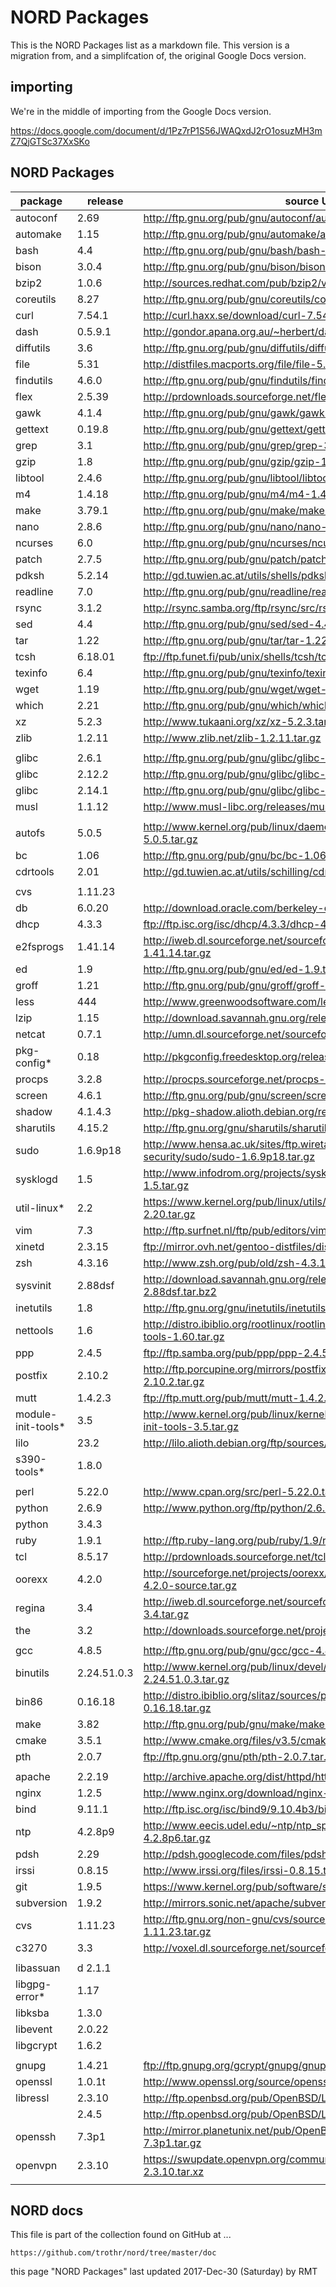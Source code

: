 # NORD Packages

This is the NORD Packages list as a markdown file.
This version is a migration from, and a simplifcation of,
the original Google Docs version.


## importing

We're in the middle of importing from the Google Docs version.

https://docs.google.com/document/d/1Pz7rP1S56JWAQxdJ2rO1osuzMH3mZ7QjGTSc37XxSKo


## NORD Packages

| package       | release   | source URL                                                                | source signing key |     |
| ------------- | --------- | ------------------------------------------------------------------------- | ------------------ | --- |
| autoconf      | 2.69      | http://ftp.gnu.org/pub/gnu/autoconf/autoconf-2.69.tar.gz                  | 0xa7a16b4a2527436a | CD0 |
| automake      | 1.15      | http://ftp.gnu.org/pub/gnu/automake/automake-1.15.tar.gz                  | 0x60f906016e407573 | CD0 |
| bash          | 4.4       | http://ftp.gnu.org/pub/gnu/bash/bash-4.4.tar.gz                           | 0xbb5869f064ea74ab | CD0 |
| bison         | 3.0.4     | http://ftp.gnu.org/pub/gnu/bison/bison-3.0.4.tar.gz                       | 0x0ddcaa3278d5264e | CD0 |
| bzip2         | 1.0.6     | http://sources.redhat.com/pub/bzip2/v106/bzip2-1.0.6.tar.gz               |                    | CD0 |
| coreutils     | 8.27      | http://ftp.gnu.org/pub/gnu/coreutils/coreutils-8.27.tar.xz                | 0xdf6fd971306037d9 | CD0 |
| curl          | 7.54.1    | http://curl.haxx.se/download/curl-7.54.1.tar.gz                           | 0x78e11c6b279d5c91 | CD0 |
| dash          | 0.5.9.1   | http://gondor.apana.org.au/~herbert/dash/files/dash-0.5.9.1.tar.gz        |                    | CD0 |
| diffutils     | 3.6       | http://ftp.gnu.org/pub/gnu/diffutils/diffutils-3.6.tar.xz                 | 0x7fd9fccb000beeee | CD0 |
| file          | 5.31      | http://distfiles.macports.org/file/file-5.31.tar.gz                       |                    | CD0 |
| findutils     | 4.6.0     | http://ftp.gnu.org/pub/gnu/findutils/findutils-4.6.0.tar.gz               | 0xa15b725964a95ee5 | CD0 |
| flex          | 2.5.39    | http://prdownloads.sourceforge.net/flex/flex-2.5.39.tar.gz                |                    | CD0 |
| gawk          | 4.1.4     | http://ftp.gnu.org/pub/gnu/gawk/gawk-4.1.4.tar.gz                         | 0xdf597815937ec0d2 | CD0 |
| gettext       | 0.19.8    | http://ftp.gnu.org/pub/gnu/gettext/gettext-0.19.8.tar.gz                  | 0xd605848ed7e69871 | CD0 |
| grep          | 3.1       | http://ftp.gnu.org/pub/gnu/grep/grep-3.1.tar.xz                           | 0x7fd9fccb000beeee | CD0 |
| gzip          | 1.8       | http://ftp.gnu.org/pub/gnu/gzip/gzip-1.8.tar.gz                           | 0x7fd9fccb000beeee | CD0 |
| libtool       | 2.4.6     | http://ftp.gnu.org/pub/gnu/libtool/libtool-2.4.6.tar.gz                   | 0x151308092983d606 | CD0 |
| m4            | 1.4.18    | http://ftp.gnu.org/pub/gnu/m4/m4-1.4.18.tar.gz                            | 0x151308092983d606 | CD0 |
| make          | 3.79.1    | http://ftp.gnu.org/pub/gnu/make/make-3.79.1.tar.gz                        |                    | CD0 |
| nano          | 2.8.6     | http://ftp.gnu.org/pub/gnu/nano/nano-2.8.6.tar.gz                         | 0xbcb356df91009fa7 | CD0 |
| ncurses       | 6.0       | http://ftp.gnu.org/pub/gnu/ncurses/ncurses-6.0.tar.gz                     | 0x702353e0f7e48edb | CD0 |
| patch         | 2.7.5     | http://ftp.gnu.org/pub/gnu/patch/patch-2.7.5.tar.gz                       |                    | CD0 |
| pdksh         | 5.2.14    | http://gd.tuwien.ac.at/utils/shells/pdksh/pdksh-5.2.14.tar.gz             |                    | CD0 |
| readline      | 7.0       | http://ftp.gnu.org/pub/gnu/readline/readline-7.0.tar.gz                   | 0xbb5869f064ea74ab | CD0 |
| rsync         | 3.1.2     | http://rsync.samba.org/ftp/rsync/src/rsync-3.1.2.tar.gz                   | 0x6c859fb14b96a8c5 | CD0 |
| sed           | 4.4       | http://ftp.gnu.org/pub/gnu/sed/sed-4.4.tar.gz                             |                    | CD0 |
| tar           | 1.22      | http://ftp.gnu.org/pub/gnu/tar/tar-1.22.tar.gz                            | 0x3602b07f55d0c732 | CD0 |
| tcsh          | 6.18.01   | ftp://ftp.funet.fi/pub/unix/shells/tcsh/tcsh-6.18.01.tar.gz               |                    | CD0 |
| texinfo       | 6.4       | http://ftp.gnu.org/pub/gnu/texinfo/texinfo-6.4.tar.gz                     | 0xddbc579dab37fba9 | CD0 |
| wget          | 1.19      | http://ftp.gnu.org/pub/gnu/wget/wget-1.19.tar.gz                          | 0x263d6df2e163e1ea | CD0 |
| which         | 2.21      | http://ftp.gnu.org/pub/gnu/which/which-2.21.tar.gz                        | 0x6fd2c61d624acad5 | CD0 |
| xz            | 5.2.3     | http://www.tukaani.org/xz/xz-5.2.3.tar.gz                                 | 0x38ee757d69184620 | CD0 |
| zlib          | 1.2.11    | http://www.zlib.net/zlib-1.2.11.tar.gz                                    |                    | CD0 |
|               |           |                                                                           |                    |     |
| glibc         | 2.6.1     | http://ftp.gnu.org/pub/gnu/glibc/glibc-2.6.1.tar.gz                       |                    | RTL |
| glibc         | 2.12.2    | http://ftp.gnu.org/pub/gnu/glibc/glibc-2.12.2.tar.gz                      |                    | RTL |
| glibc         | 2.14.1    | http://ftp.gnu.org/pub/gnu/glibc/glibc-2.14.1.tar.gz                      |                    | RTL |
| musl          | 1.1.12    | http://www.musl-libc.org/releases/musl-1.1.12.tar.gz                      |                    | RTL |
|               |           |                                                                           |                    |     |
| autofs        | 5.0.5     | http://www.kernel.org/pub/linux/daemons/autofs/v5/autofs-5.0.5.tar.gz     |                    |     |
| bc            | 1.06      | http://ftp.gnu.org/pub/gnu/bc/bc-1.06.tar.gz                              |                    |     |
| cdrtools      | 2.01      | http://gd.tuwien.ac.at/utils/schilling/cdrtools/cdrtools-2.01.tar.gz      |                    |     |
|               |           |                                                                           |                    |     |
| cvs           | 1.11.23   |                                                                           |                    |     |
| db            | 6.0.20    | http://download.oracle.com/berkeley-db/db-6.0.20.tar.gz                   |                    |     |
| dhcp          | 4.3.3     | ftp://ftp.isc.org/isc/dhcp/4.3.3/dhcp-4.3.3.tar.gz                        |                    |     |
| e2fsprogs     | 1.41.14   | http://iweb.dl.sourceforge.net/sourceforge/e2fsprogs/e2fsprogs-1.41.14.tar.gz |                |     |
| ed            | 1.9       | http://ftp.gnu.org/pub/gnu/ed/ed-1.9.tar.gz                               |                    |     |
| groff         | 1.21      | http://ftp.gnu.org/pub/gnu/groff/groff-1.21.tar.gz                        |                    |     |
| less          | 444       | http://www.greenwoodsoftware.com/less/less-444.tar.gz                     |                    |     |
| lzip          | 1.15      | http://download.savannah.gnu.org/releases/lzip/lzip-1.15.tar.gz           |                    |     |
| netcat        | 0.7.1     | http://umn.dl.sourceforge.net/sourceforge/netcat/netcat-0.7.1.tar.gz      |                    |     |
| pkg-config*   | 0.18      | http://pkgconfig.freedesktop.org/releases/pkg-config-0.18.tar.gz          |                    | CD2 |
| procps        | 3.2.8     | http://procps.sourceforge.net/procps-3.2.8.tar.gz                         |                    |     |
| screen        | 4.6.1     | http://ftp.gnu.org/pub/gnu/screen/screen-4.6.1.tar.gz                     |                    | CD3 |
| shadow        | 4.1.4.3   | http://pkg-shadow.alioth.debian.org/releases/shadow-4.1.4.3.tar.bz2       |                    |     |
| sharutils     | 4.15.2    | http://ftp.gnu.org/gnu/sharutils/sharutils-4.15.2.tar.gz                  |                    |     |
| sudo          | 1.6.9p18  | http://www.hensa.ac.uk/sites/ftp.wiretapped.net/pub/security/host-security/sudo/sudo-1.6.9p18.tar.gz | | |
| sysklogd      | 1.5       | http://www.infodrom.org/projects/sysklogd/download/sysklogd-1.5.tar.gz    |                    |     |
| util-linux*   | 2.2       | https://www.kernel.org/pub/linux/utils/util-linux/v2.20/util-linux-2.20.tar.gz |               |     |
| vim           | 7.3       | http://ftp.surfnet.nl/ftp/pub/editors/vim/unix/vim7.3.tar.gz              |                    |     |
| xinetd        | 2.3.15    | ftp://mirror.ovh.net/gentoo-distfiles/distfiles/xinetd-2.3.15.tar.gz      |                    |     |
| zsh           | 4.3.16    | http://www.zsh.org/pub/old/zsh-4.3.16.tar.gz                              |                    |     |
| sysvinit      | 2.88dsf   | http://download.savannah.gnu.org/releases/sysvinit/sysvinit-2.88dsf.tar.bz2 | needkey          |     |
| inetutils     | 1.8       | http://ftp.gnu.org/gnu/inetutils/inetutils-1.8.tar.gz                     | needkey            |     |
| nettools      | 1.6       | http://distro.ibiblio.org/rootlinux/rootlinux-ports/base/net-tools/net-tools-1.60.tar.gz | needkey | |
| ppp           | 2.4.5     | ftp://ftp.samba.org/pub/ppp/ppp-2.4.5.tar.gz                              | needkey            |     |
| postfix       | 2.10.2    | http://ftp.porcupine.org/mirrors/postfix-release/official/postfix-2.10.2.tar.gz | needkey      |     |
| mutt          | 1.4.2.3   | ftp://ftp.mutt.org/pub/mutt/mutt-1.4.2.3.tar.gz                           | needkey            |     |
| module-init-tools* | 3.5  | http://www.kernel.org/pub/linux/kernel/people/rusty/modules/module-init-tools-3.5.tar.gz | 0xc86ba06a517d0f0e | |
| lilo          | 23.2      | http://lilo.alioth.debian.org/ftp/sources/lilo-23.2.tar.gz                | needkey            |     |
| s390-tools*   | 1.8.0     |                                                                           | needkey            |     |
|               |           |                                                                           |                    |     |
| perl          | 5.22.0    | http://www.cpan.org/src/perl-5.22.0.tar.gz                                |                    | CD1 |
| python        | 2.6.9     | http://www.python.org/ftp/python/2.6.9/Python-2.6.9.tar.xz                |                    | CD1 |
| python        | 3.4.3     |                                                                           |                    |     |
| ruby          | 1.9.1     | http://ftp.ruby-lang.org/pub/ruby/1.9/ruby-1.9.1-p243.tar.gz              |                    | CD1 |
| tcl           | 8.5.17    | http://prdownloads.sourceforge.net/tcl/tcl8.5.17-src.tar.gz               |                    | CD1 |
| oorexx        | 4.2.0     | http://sourceforge.net/projects/oorexx/files/oorexx/4.1.0/ooRexx-4.2.0-source.tar.gz |         | CD1 |
| regina        | 3.4       | http://iweb.dl.sourceforge.net/sourceforge/regina-rexx/Regina-REXX-3.4.tar.gz |                | CD1 |
| the           | 3.2       | http://downloads.sourceforge.net/project/the/THE-3.2..tar.gz              |                    | CD1 |
|               |           |                                                                           |                    |     |
| gcc           | 4.8.5     | http://ftp.gnu.org/pub/gnu/gcc/gcc-4.8.5/gcc-4.8.5.tar.bz2                | 0x3ab00996fc26a641 | CD2 |
| binutils      | 2.24.51.0.3 | http://www.kernel.org/pub/linux/devel/binutils/binutils-2.24.51.0.3.tar.gz |                 | CD2 |
| bin86         | 0.16.18   | http://distro.ibiblio.org/slitaz/sources/packages-stable/b/bin86-0.16.18.tar.gz |              | CD2 |
| make          | 3.82      | http://ftp.gnu.org/pub/gnu/make/make-3.82.tar.gz                          | 0x96b047156338b6d4 | CD2 |
| cmake         | 3.5.1     | http://www.cmake.org/files/v3.5/cmake-3.5.1.tar.gz                        |                    | CD2 |
| pth           | 2.0.7     | ftp://ftp.gnu.org/gnu/pth/pth-2.0.7.tar.gz                                |                    |     |
|               |           |                                                                           |                    |     |
| apache        | 2.2.19    | http://archive.apache.org/dist/httpd/httpd-2.2.19.tar.gz                  | 0xa348b9847f7214a7 | CD3 |
| nginx         | 1.2.5     | http://www.nginx.org/download/nginx-1.2.5.tar.gz                          |                    | CD3 |
| bind          | 9.11.1    | http://ftp.isc.org/isc/bind9/9.10.4b3/bind-9.10.4b3.tar.gz                | 0x6fa6ebc9911a4c02 | CD3 |
| ntp           | 4.2.8p9   | http://www.eecis.udel.edu/~ntp/ntp_spool/ntp4/ntp-4.2/ntp-4.2.8p6.tar.gz  |                    | CD3 |
| pdsh          | 2.29      | http://pdsh.googlecode.com/files/pdsh-2.29.tar.bz2                        |                    | CD3 |
| irssi         | 0.8.15    | http://www.irssi.org/files/irssi-0.8.15.tar.gz                            |                    | CD3 |
| git           | 1.9.5     | https://www.kernel.org/pub/software/scm/git/git-1.9.5.tar.xz              | 0xb0b5e88696afe6cb | CD3 |
| subversion    | 1.9.2     | http://mirrors.sonic.net/apache/subversion/subversion-1.9.2.tar.bz2       |                    | CD3 |
| cvs           | 1.11.23   | http://ftp.gnu.org/non-gnu/cvs/source/stable/1.11.23/cvs-1.11.23.tar.gz   |                    | CD3 |
| c3270         | 3.3       | http://voxel.dl.sourceforge.net/sourceforge/x3270/c3270-3.3.5p4.tgz       |                    | CD3 |
|               |           |                                                                           |                    |     |
| libassuan     | d 2.1.1   |                                                                           | needkey            | CD4 |
| libgpg-error* | 1.17      |                                                                           | needkey            | CD4 |
| libksba       | 1.3.0     |                                                                           | needkey            | CD4 |
| libevent      | 2.0.22    |                                                                           | needkey            | CD4 |
| libgcrypt     | 1.6.2     |                                                                           | needkey            | CD4 |
|               |           |                                                                           |                    |     |
| gnupg         | 1.4.21    | ftp://ftp.gnupg.org/gcrypt/gnupg/gnupg-1.4.21.tar.gz                      | 0x249b39d24f25e3b6 | CD5 |
| openssl       | 1.0.1t    | http://www.openssl.org/source/openssl-1.0.1t.tar.gz                       | 0xd9c4d26d0e604491 | CD5 |
| libressl      | 2.3.10    | http://ftp.openbsd.org/pub/OpenBSD/LibreSSL/libressl-2.3.10.tar.gz        | 0x663af51bd5e4d8d5 | CD5 |
|               | 2.4.5     | http://ftp.openbsd.org/pub/OpenBSD/LibreSSL/libressl-2.4.5.tar.gz         | 0x663af51bd5e4d8d5 | CD5 |
| openssh       | 7.3p1     | http://mirror.planetunix.net/pub/OpenBSD/OpenSSH/portable/openssh-7.3p1.tar.gz | 0xd3e5f56b6d920d30 | CD5 |
| openvpn       | 2.3.10    | https://swupdate.openvpn.org/community/releases/openvpn-2.3.10.tar.xz     |                    | CD5 |
|               |           |                                                                           |                    |     |


## NORD docs

This file is part of the collection found on GitHub at ...

    https://github.com/trothr/nord/tree/master/doc


this page "NORD Packages" last updated 2017-Dec-30 (Saturday) by RMT


